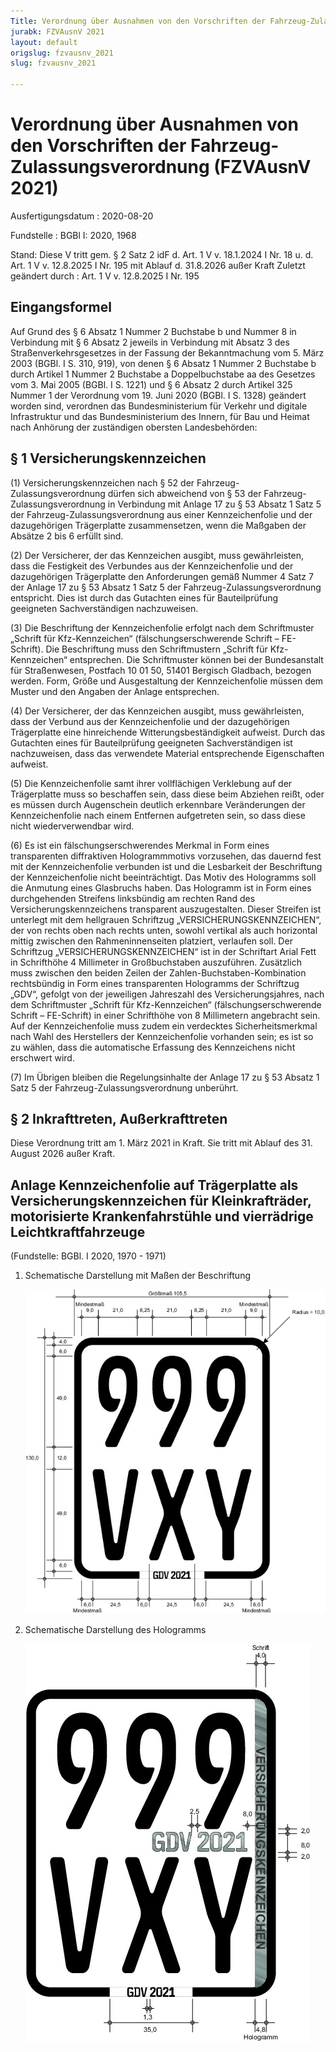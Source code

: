 ```yaml
---
Title: Verordnung über Ausnahmen von den Vorschriften der Fahrzeug-Zulassungsverordnung
jurabk: FZVAusnV 2021
layout: default
origslug: fzvausnv_2021
slug: fzvausnv_2021

---
```


# Verordnung über Ausnahmen von den Vorschriften der Fahrzeug-Zulassungsverordnung (FZVAusnV 2021)

Ausfertigungsdatum
:   2020-08-20

Fundstelle
:   BGBl I: 2020, 1968

Stand: Diese V tritt gem. § 2 Satz 2 idF d. Art. 1 V v. 18.1.2024 I Nr. 18 u. d. Art. 1 V v. 12.8.2025 I Nr. 195 mit Ablauf d. 31.8.2026 außer Kraft
Zuletzt geändert durch
:   Art. 1 V v. 12.8.2025 I Nr. 195


## Eingangsformel

Auf Grund des § 6 Absatz 1 Nummer 2 Buchstabe b und Nummer 8 in Verbindung mit § 6 Absatz 2 jeweils in Verbindung mit Absatz 3 des Straßenverkehrsgesetzes in der Fassung der Bekanntmachung vom 5. März 2003 (BGBl. I S. 310, 919), von denen § 6 Absatz 1 Nummer 2 Buchstabe b durch Artikel 1 Nummer 2 Buchstabe a Doppelbuchstabe aa des Gesetzes vom 3. Mai 2005 (BGBl. I S. 1221) und § 6 Absatz 2 durch Artikel 325 Nummer 1 der Verordnung vom 19. Juni 2020 (BGBl. I S. 1328) geändert worden sind, verordnen das Bundesministerium für Verkehr und digitale Infrastruktur und das Bundesministerium des Innern, für Bau und Heimat nach Anhörung der zuständigen obersten Landesbehörden:


## § 1 Versicherungskennzeichen

(1) Versicherungskennzeichen nach § 52 der Fahrzeug-Zulassungsverordnung dürfen sich abweichend von § 53 der Fahrzeug-Zulassungsverordnung in Verbindung mit Anlage 17 zu § 53 Absatz 1 Satz 5 der Fahrzeug-Zulassungsverordnung aus einer Kennzeichenfolie und der dazugehörigen Trägerplatte zusammensetzen, wenn die Maßgaben der Absätze 2 bis 6 erfüllt sind.

(2) Der Versicherer, der das Kennzeichen ausgibt, muss gewährleisten, dass die Festigkeit des Verbundes aus der Kennzeichenfolie und der dazugehörigen Trägerplatte den Anforderungen gemäß Nummer 4 Satz 7 der Anlage 17 zu § 53 Absatz 1 Satz 5 der Fahrzeug-Zulassungsverordnung entspricht. Dies ist durch das Gutachten eines für Bauteilprüfung geeigneten Sachverständigen nachzuweisen.

(3) Die Beschriftung der Kennzeichenfolie erfolgt nach dem Schriftmuster „Schrift für Kfz-Kennzeichen“ (fälschungserschwerende Schrift – FE-Schrift). Die Beschriftung muss den Schriftmustern „Schrift für Kfz-Kennzeichen“ entsprechen. Die Schriftmuster können bei der Bundesanstalt für Straßenwesen, Postfach 10 01 50, 51401 Bergisch Gladbach, bezogen werden. Form, Größe und Ausgestaltung der Kennzeichenfolie müssen dem Muster und den Angaben der Anlage entsprechen.

(4) Der Versicherer, der das Kennzeichen ausgibt, muss gewährleisten, dass der Verbund aus der Kennzeichenfolie und der dazugehörigen Trägerplatte eine hinreichende Witterungsbeständigkeit aufweist. Durch das Gutachten eines für Bauteilprüfung geeigneten Sachverständigen ist nachzuweisen, dass das verwendete Material entsprechende Eigenschaften aufweist.

(5) Die Kennzeichenfolie samt ihrer vollflächigen Verklebung auf der Trägerplatte muss so beschaffen sein, dass diese beim Abziehen reißt, oder es müssen durch Augenschein deutlich erkennbare Veränderungen der Kennzeichenfolie nach einem Entfernen aufgetreten sein, so dass diese nicht wiederverwendbar wird.

(6) Es ist ein fälschungserschwerendes Merkmal in Form eines transparenten diffraktiven Hologrammmotivs vorzusehen, das dauernd fest mit der Kennzeichenfolie verbunden ist und die Lesbarkeit der Beschriftung der Kennzeichenfolie nicht beeinträchtigt. Das Motiv des Hologramms soll die Anmutung eines Glasbruchs haben. Das Hologramm ist in Form eines durchgehenden Streifens linksbündig am rechten Rand des Versicherungskennzeichens transparent auszugestalten. Dieser Streifen ist unterlegt mit dem hellgrauen Schriftzug „VERSICHERUNGSKENNZEICHEN“, der von rechts oben nach rechts unten, sowohl vertikal als auch horizontal mittig zwischen den Rahmeninnenseiten platziert, verlaufen soll. Der Schriftzug „VERSICHERUNGSKENNZEICHEN“ ist in der Schriftart Arial Fett in Schrifthöhe 4 Millimeter in Großbuchstaben auszuführen. Zusätzlich muss zwischen den beiden Zeilen der Zahlen-Buchstaben-Kombination rechtsbündig in Form eines transparenten Hologramms der Schriftzug „GDV“, gefolgt von der jeweiligen Jahreszahl des Versicherungsjahres, nach dem Schriftmuster „Schrift für Kfz-Kennzeichen“ (fälschungserschwerende Schrift – FE-Schrift) in einer Schrifthöhe von 8 Millimetern angebracht sein. Auf der Kennzeichenfolie muss zudem ein verdecktes Sicherheitsmerkmal nach Wahl des Herstellers der Kennzeichenfolie vorhanden sein; es ist so zu wählen, dass die automatische Erfassung des Kennzeichens nicht erschwert wird.

(7) Im Übrigen bleiben die Regelungsinhalte der Anlage 17 zu § 53 Absatz 1 Satz 5 der Fahrzeug-Zulassungsverordnung unberührt.


## § 2 Inkrafttreten, Außerkrafttreten

Diese Verordnung tritt am 1. März 2021 in Kraft. Sie tritt mit Ablauf des 31. August 2026 außer Kraft.


## Anlage Kennzeichenfolie auf Trägerplatte als Versicherungskennzeichen für Kleinkrafträder, motorisierte Krankenfahrstühle und vierrädrige Leichtkraftfahrzeuge

(Fundstelle: BGBl. I 2020, 1970 - 1971)


1.  Schematische Darstellung mit Maßen der Beschriftung

    ![bgbl1_2020_j1968-1_0010.jpg](bgbl1_2020_j1968-1_0010.jpg)

2.  Schematische Darstellung des Hologramms

    ![bgbl1_2020_j1968-1_0020.jpg](bgbl1_2020_j1968-1_0020.jpg)




